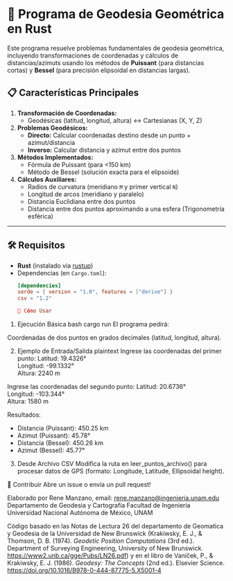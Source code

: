 # 📝 **Programa de Geodesia Geométrica en Rust**

Este programa resuelve problemas fundamentales de geodesia geométrica, incluyendo transformaciones de coordenadas y cálculos de distancias/azimuts usando los métodos de **Puissant** (para distancias cortas) y **Bessel** (para precisión elipsoidal en distancias largas).

## 📋 **Características Principales**
1. **Transformación de Coordenadas:**
   - Geodésicas (latitud, longitud, altura) ↔ Cartesianas (X, Y, Z)
2. **Problemas Geodésicos:**
   - **Directo:** Calcular coordenadas destino desde un punto + azimut/distancia
   - **Inverso:** Calcular distancia y azimut entre dos puntos
3. **Métodos Implementados:**
   - Fórmula de Puissant (para <150 km)
   - Método de Bessel (solución exacta para el elipsoide)
4. **Cálculos Auxiliares:**
   - Radios de curvatura (meridiano `M` y primer vertical `N`)
   - Longitud de arcos (meridiano y paralelo)
   - Distancia Euclidiana entre dos puntos
   - Distancia entre dos puntos aproximando a una esfera (Trigonometría esférica)
---

## 🛠 **Requisitos**
- **Rust** (instalado via [rustup](https://rustup.rs/))
- Dependencias (en `Cargo.toml`):
  ```toml
  [dependencies]
  serde = { version = "1.0", features = ["derive"] }
  csv = "1.2"

  🚀 Cómo Usar
1. Ejecución Básica
bash
cargo run
El programa pedirá:

Coordenadas de dos puntos en grados decimales (latitud, longitud, altura).

2. Ejemplo de Entrada/Salida
plaintext
Ingrese las coordenadas del primer punto:
Latitud: 19.4326°  
Longitud: -99.1332°  
Altura: 2240 m

Ingrese las coordenadas del segundo punto:
Latitud: 20.6736°  
Longitud: -103.344°  
Altura: 1580 m

Resultados:
- Distancia (Puissant): 450.25 km
- Azimut (Puissant): 45.78°
- Distancia (Bessel): 450.26 km
- Azimut (Bessel): 45.77°

3. Desde Archivo CSV
Modifica la ruta en leer_puntos_archivo() para procesar datos de GPS (formato: Longitude, Latitude, Ellipsoidal height).

🤝 Contribuir
Abre un  issue o envía un pull request!

Elaborado por Rene Manzano,
email: rene.manzano@ingenieria.unam.edu
Departamento de Geodesia y Cartografía
Facultad de Ingeniería
Universidad Nacional Autónoma de México, UNAM

Código basado en las Notas de Lectura 26 del departamento de Geomatica y Geodesia de la Universidad de New Brunswick (Krakiwsky, E. J., & Thomson, D. B. (1974). *Geodetic Position Computations* (3rd ed.). Department of Surveying Engineering, University of New Brunswick. https://www2.unb.ca/gge/Pubs/LN26.pdf) y en el libro de  Vaníček, P., & Krakiwsky, E. J. (1986). *Geodesy: The Concepts* (2nd ed.). Elsevier Science. https://doi.org/10.1016/B978-0-444-87775-5.X5001-4